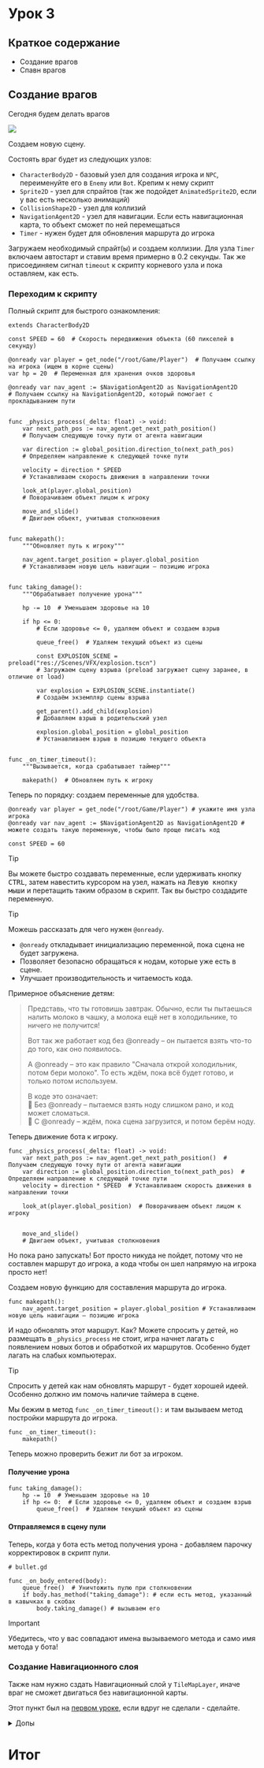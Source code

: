 # Урок 3

## Краткое содержание
- Создание врагов
- Спавн врагов

## Создание врагов

Сегодня будем делать врагов

<img src="https://github.com/IT-Compot/Python-methodologies/blob/main/first-stage/Shooter/images/enemy_shooter.png">

Создаем новую сцену.

Состоять враг будет из следующих узлов:

- `CharacterBody2D` - базовый узел для создания игрока и `NPC`, переименуйте его в `Enemy` или `Bot`. Крепим к нему скрипт
- `Sprite2D` - узел для спрайтов (так же подойдет `AnimatedSprite2D`, если у вас есть несколько анимаций)
- `CollisionShape2D` - узел для коллизий
- `NavigationAgent2D` - узел для навигации. Если есть навигационная карта, то объект сможет по ней перемещаться
- `Timer` - нужен будет для обновления маршрута до игрока

Загружаем необходимый спрайт(ы) и создаем коллизии. Для узла `Timer` включаем автостарт и ставим время примерно в 0.2 секунды. Так же присоединяем сигнал `timeout` к скрипту корневого узла и пока оставляем, как есть.


### Переходим к скрипту

Полный скрипт для быстрого ознакомления:
```gdscript
extends CharacterBody2D  

const SPEED = 60  # Скорость передвижения объекта (60 пикселей в секунду)

@onready var player = get_node("/root/Game/Player")  # Получаем ссылку на игрока (ищем в корне сцены)
var hp = 20  # Переменная для хранения очков здоровья

@onready var nav_agent := $NavigationAgent2D as NavigationAgent2D  
# Получаем ссылку на NavigationAgent2D, который помогает с прокладыванием пути


func _physics_process(_delta: float) -> void:
    var next_path_pos := nav_agent.get_next_path_position()  
    # Получаем следующую точку пути от агента навигации
    
    var direction := global_position.direction_to(next_path_pos)  
    # Определяем направление к следующей точке пути
    
    velocity = direction * SPEED  
    # Устанавливаем скорость движения в направлении точки
    
    look_at(player.global_position)  
    # Поворачиваем объект лицом к игроку
    
    move_and_slide()  
    # Двигаем объект, учитывая столкновения


func makepath():
    """Обновляет путь к игроку"""
    
    nav_agent.target_position = player.global_position  
    # Устанавливаем новую цель навигации — позицию игрока


func taking_damage():
    """Обрабатывает получение урона"""
    
    hp -= 10  # Уменьшаем здоровье на 10
    
    if hp <= 0:  
        # Если здоровье <= 0, удаляем объект и создаем взрыв
        
        queue_free()  # Удаляем текущий объект из сцены
        
        const EXPLOSION_SCENE = preload("res://Scenes/VFX/explosion.tscn")  
        # Загружаем сцену взрыва (preload загружает сцену заранее, в отличие от load)
        
        var explosion = EXPLOSION_SCENE.instantiate()  
        # Создаём экземпляр сцены взрыва
        
        get_parent().add_child(explosion)  
        # Добавляем взрыв в родительский узел
        
        explosion.global_position = global_position  
        # Устанавливаем взрыв в позицию текущего объекта


func _on_timer_timeout():
    """Вызывается, когда срабатывает таймер"""
    
    makepath()  # Обновляем путь к игроку

```

Теперь по порядку: создаем переменные для удобства.

```gdscript
@onready var player = get_node("/root/Game/Player") # укажите имя узла игрока
@onready var nav_agent := $NavigationAgent2D as NavigationAgent2D # можете создать такую переменную, чтобы было проще писать код

const SPEED = 60 

```

>[!Tip]
>Вы можете быстро создавать переменные, если удерживать кнопку <kbd>CTRL</kbd>, затем навестить курсором на узел, нажать на <kbd>Левую кнопку мыши</kbd> и перетащить таким образом в скрипт. Так вы быстро создадите переменную.

>[!Tip]
>Можешь рассказать для чего нужен `@onready`.<br>
>- `@onready` откладывает инициализацию переменной, пока сцена не будет загружена.<br>
>- Позволяет безопасно обращаться к нодам, которые уже есть в сцене.<br>
>- Улучшает производительность и читаемость кода.<br>

Примерное объяснение детям:
>Представь, что ты готовишь завтрак.
>Обычно, если ты пытаешься налить молоко в чашку, а молока ещё нет в холодильнике, то ничего не получится!
>
>Вот так же работает код без @onready – он пытается взять что-то до того, как оно появилось.
>
>А @onready – это как правило "Сначала открой холодильник, потом бери молоко".
>То есть ждём, пока всё будет готово, и только потом используем.
>
>В коде это означает:<br>
>🔹 Без @onready – пытаемся взять ноду слишком рано, и код может сломаться.<br>
>🔹 С @onready – ждём, пока сцена загрузится, и потом берём ноду.
>

Теперь движение бота к игроку.

```gdsccript
func _physics_process(_delta: float) -> void:
    var next_path_pos := nav_agent.get_next_path_position()  # Получаем следующую точку пути от агента навигации
    var direction := global_position.direction_to(next_path_pos)  # Определяем направление к следующей точке пути
    velocity = direction * SPEED  # Устанавливаем скорость движения в направлении точки
    
    look_at(player.global_position)  # Поворачиваем объект лицом к игроку
    
    
    move_and_slide()  
    # Двигаем объект, учитывая столкновения
```
Но пока рано запускать! Бот просто никуда не пойдет, потому что не составлен маршрут до игрока, а кода чтобы он шел напрямую на игрока просто нет!

Создаем новую функцию для составления маршрута до игрока.

```gdscript
func makepath():
	nav_agent.target_position = player.global_position # Устанавливаем новую цель навигации — позицию игрока
```

И надо обновлять этот маршрут. Как? Можете спросить у детей, но размещать в `_physics_process` не стоит, игра начнет лагать с появлением новых ботов и обработкой их маршрутов. Особенно будет лагать на слабых компьютерах.

>[!Tip]
>Спросить у детей как нам обновлять маршрут - будет хорошей идеей. Особенно должно им помочь наличие таймера в сцене.

Мы бежим в метод `func _on_timer_timeout():` и там вызываем метод постройки маршрута до игрока.

```gdscript
func _on_timer_timeout():
	makepath()
```

Теперь можно проверить бежит ли бот за игроком.

#### Получение урона

```gdscript
func taking_damage():
    hp -= 10  # Уменьшаем здоровье на 10
    if hp <= 0:  # Если здоровье <= 0, удаляем объект и создаем взрыв
        queue_free()  # Удаляем текущий объект из сцены
```

#### Отправляемся в сцену пули

Теперь, когда у бота есть метод получения урона - добавляем парочку корректировок в скрипт пули.

```gdscript
# bullet.gd

func _on_body_entered(body):
	queue_free()  # Уничтожить пулю при столкновении
	if body.has_method("taking_damage"): # если есть метод, указанный в кавычках в скобах
		body.taking_damage() # вызываем его
```

>[!important]
>Убедитесь, что у вас совпадают имена вызываемого метода и само имя метода у бота!

### Создание Навигационного слоя 
Также нам нужно сздать Навигационный слой у `TileMapLayer`, иначе враг не сможет двигаться без навигационной карты.

Этот пункт был на [первом уроке](https://github.com/IT-Compot/Python-methodologies/blob/main/first-stage/Shooter/lessons/lesson-1.md), если вдруг не сделали - сделайте.

<details>
	<summary>Допы</summary>

 ### Взрыв партиклов

 ![AbsoluteCinemaExplosion](https://github.com/IT-Compot/Python-methodologies/blob/main/first-stage/Shooter/images/AbsoluteCinemaExplosion.gif)

Создаем новую сцену с корневым узлом `CPUParticles2D` и переименуем её в `Explosion`.

Теперь нас ждет настройка этого узла.

Какие параметры задействованы:

| **Параметр**                          | **Описание**                                                                 | **Возможные значения** | **Ваши значения** |
|----------------------------------------|-----------------------------------------------------------------------------|------------------------|------------------|
| **Amount**                             | Количество частиц, создаваемых системой.                                    | Целое число (например, 100) | `50` |
| **Emitting**                           | Включает или выключает эмиссию частиц.                                      | `true` (включено) / `false` (выключено) | `false` |
| **Lifetime**                           | Время жизни каждой частицы в секундах.                                      | Десятичное число (например, 2.0) | `1` |
| **One Shot**                           | Частицы испускаются один раз, а не бесконечно.                             | `true` (однократный запуск) / `false` (повторяющийся эффект) | `true` |
| **Explosiveness**                      | Определяет, как быстро частицы испускаются. 1.0 — все сразу (взрывом).      | 0.0 (равномерно) – 1.0 (мгновенный выброс) | `1` |
| **Drawing → Texture**                  | Текстура, используемая для рендеринга частиц.                              | Путь к текстуре (например, `res://textures/particle.png`) | `res://Resources/Sprites/1bit topdown sprites/fx.png` |
| **Emission Shape → Shape → Sphere**    | Форма зоны, из которой появляются частицы. В данном случае – сфера.        | `Sphere`, `Box`, `Point`, `Ring`, `Cylinder` | `Sphere` |
| **Direction → Spread**                 | Угол разброса частиц в градусах. 180° означает равномерное распределение.  | 0° – 180° | `180` |
| **Gravity X: 0, Y: 0**                 | Устанавливает гравитацию, влияющую на частицы. В данном случае – отключена.| Любые числовые значения (например, X: 0, Y: 98 для стандартной гравитации) | `X: 0, Y: 0` |
| **Initial Velocity: Velocity min, max** | Минимальная и максимальная начальная скорость частиц. | Числовые значения (например, Min: 50, Max: 50) | `Velocity min: 50, Velocity max: 50` |
| **Scale → Scale Amount Curve**         | График изменения размера частиц. В начале по Y=1, в конце по X=1.          | Кривая масштабирования (можно настроить через Curve) | <img src='https://github.com/IT-Compot/Python-methodologies/blob/main/first-stage/Shooter/images/curve_particles.png'> |


В коде напишем только это:
```gdscript
# explosion.gd
func _ready():
	emitting = true # при загрузке сцены сразу же запустится "выпуск" частиц
```

Теперь вернемся к скрипту врага:

```
func taking_damage():
	hp -= 10
	if hp <= 0:
		queue_free()
		var explosion = preload("res://Scenes/VFX/explosion.tscn").instantiate()
		# создаем переменную в которую положим предзагруженную сцену и сразу же создаем экземпляр
		get_parent().add_child(explosion) # добавляем взрыв
		explosion.global_position = global_position # синхронизируем позицию взрыва и позицию бота
```

</details>

# Итог



